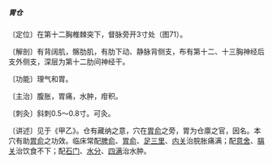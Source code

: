##### 胃仓

〔定位〕在第十二胸椎棘突下，督脉旁开3寸处（图71）。

〔解剖〕有背阔肌，髂肋肌，有肋下动、静脉背侧支，布有第十二、十三胸神经后支外侧支，深层为第十二肋间神经干。

〔功能〕理气和胃。

〔主治〕腹胀，胃痛，水肿，疳积。

〔刺灸〕斜刺0.5〜0.8寸。可灸。

〔讲述〕见于《甲乙》。仓有藏纳之意，穴在[胃俞](https://www.gmzyjc.com/read/zjs/zjs3.1.7-8-0.0.1.3.21.md)之旁，胃为仓廪之官，因名。本穴有助[胃俞](https://www.gmzyjc.com/read/zjs/zjs3.1.7-8-0.0.1.3.21.md)之功效。临床常配[脾俞](https://www.gmzyjc.com/read/zjs/zjs3.1.7-8-0.0.1.3.20.md)、[胃俞](https://www.gmzyjc.com/read/zjs/zjs3.1.7-8-0.0.1.3.21.md)、[足三里](https://www.gmzyjc.com/read/zjs/zjs3.1.1-3-0.1.3.3.36.md)、[内关](https://www.gmzyjc.com/read/zjs/zjs3.1.9-12-0.0.1.3.6.md)治脘胀痛满；配[意舍](https://www.gmzyjc.com/read/zjs/zjs3.1.7-8-0.0.1.3.49.md)、[膈关](https://www.gmzyjc.com/read/zjs/zjs3.1.7-8-0.0.1.3.46.md)治饮食不下；配[石门](https://www.gmzyjc.com/read/zjs/zjs3.2.1-0.1.1.3.5.md)、[水分](https://www.gmzyjc.com/read/zjs/zjs3.2.1-0.1.1.3.8.md)、[四满](https://www.gmzyjc.com/read/zjs/zjs3.1.7-8-0.0.2.3.14.md)治水肿。

